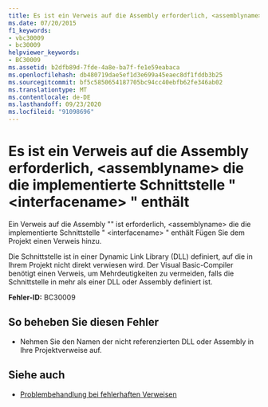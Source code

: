 ```yaml
---
title: Es ist ein Verweis auf die Assembly erforderlich, <assemblyname> die die implementierte Schnittstelle " <interfacename> " enthält
ms.date: 07/20/2015
f1_keywords:
- vbc30009
- bc30009
helpviewer_keywords:
- BC30009
ms.assetid: b2dfb89d-7fde-4a8e-ba7f-fe1e59eabaca
ms.openlocfilehash: db480719dae5ef1d3e699a45eaec8df1fddb3b25
ms.sourcegitcommit: bf5c5850654187705bc94cc40ebfb62fe346ab02
ms.translationtype: MT
ms.contentlocale: de-DE
ms.lasthandoff: 09/23/2020
ms.locfileid: "91098696"
---
```

# <a name="reference-required-to-assembly-assemblyname-containing-the-implemented-interface-interfacename"></a>Es ist ein Verweis auf die Assembly erforderlich, \<assemblyname> die die implementierte Schnittstelle " \<interfacename> " enthält

Ein Verweis auf die Assembly "" ist erforderlich, \<assemblyname> die die implementierte Schnittstelle " \<interfacename> " enthält Fügen Sie dem Projekt einen Verweis hinzu.  
  
 Die Schnittstelle ist in einer Dynamic Link Library (DLL) definiert, auf die in Ihrem Projekt nicht direkt verwiesen wird. Der Visual Basic-Compiler benötigt einen Verweis, um Mehrdeutigkeiten zu vermeiden, falls die Schnittstelle in mehr als einer DLL oder Assembly definiert ist.  
  
 **Fehler-ID:** BC30009  
  
## <a name="to-correct-this-error"></a>So beheben Sie diesen Fehler  
  
- Nehmen Sie den Namen der nicht referenzierten DLL oder Assembly in Ihre Projektverweise auf.  
  
## <a name="see-also"></a>Siehe auch

- [Problembehandlung bei fehlerhaften Verweisen](/visualstudio/ide/troubleshooting-broken-references)
